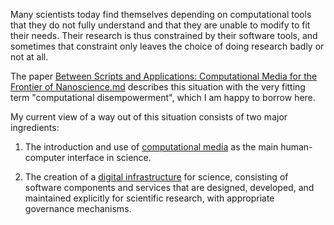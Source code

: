 Many scientists today find themselves depending on computational tools that they do not fully understand and that they are unable to modify to fit their needs. Their research is thus constrained by their software tools, and sometimes that constraint only leaves the choice of doing research badly or not at all.

The paper [Between Scripts and Applications: Computational Media for the Frontier of Nanoscience.md](Between%20Scripts%20and%20Applications.%20Computational%20Media%20for%20the%20Frontier%20of%20Nanoscience.md) describes this situation with the very fitting term "computational disempowerment", which I am happy to borrow here.

My current view of a way out of this situation consists of two major ingredients:

 1. The introduction and use of [computational media](Computational%20media.md) as the main human-computer interface in science.

 2. The creation of a [digital infrastructure](Digital%20infrastructure.md) for science, consisting of software components and services that are designed, developed, and maintained explicitly for scientific research, with appropriate governance mechanisms.



